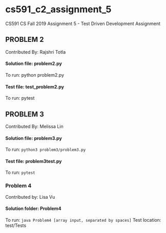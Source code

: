 # cs591_c2_assignment_5
CS591 CS Fall 2019 Assignment 5 - Test Driven Development Assignment

## PROBLEM 2
Contributed By: Rajshri Totla


#### Solution file: problem2.py

To run: python problem2.py


#### Test file: test_problem2.py

To run: pytest

## PROBLEM 3
Contributed By: Melissa Lin


#### Solution file: problem3.py

To run: `python3 problem3/problem3.py`


#### Test file: problem3test.py

To run: `pytest`

### Problem 4
Contributed by: Lisa Vu

#### Solution folder: Problem4
To run: `java Problem4 [array input, separated by spaces]`
Test location: test/Tests
 
